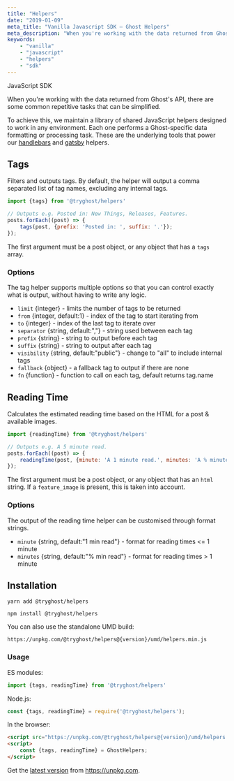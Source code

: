 ```yaml
---
title: "Helpers"
date: "2019-01-09"
meta_title: "Vanilla Javascript SDK – Ghost Helpers"
meta_description: "When you're working with the data returned from Ghost's API, there are some common repetitive tasks that can be simplified. Read more about Ghost Helpers 👉"
keywords:
    - "vanilla"
    - "javascript"
    - "helpers"
    - "sdk"
---
```


JavaScript SDK

When you're working with the data returned from Ghost's API, there are some common repetitive tasks that can be simplified.

To achieve this, we maintain a library of shared JavaScript helpers designed to work in any environment. Each one performs a Ghost-specific data formatting or processing task. These are the underlying tools that power our [handlebars](/api/handlebars-themes/) and [gatsby](/api/gatsby/#custom-helpers) helpers.

## Tags

Filters and outputs tags. By default, the helper will output a comma separated list of tag names, excluding any internal tags.

```javascript
import {tags} from '@tryghost/helpers'

// Outputs e.g. Posted in: New Things, Releases, Features.
posts.forEach((post) => {
    tags(post, {prefix: 'Posted in: ', suffix: '.'});
});
```

The first argument must be a post object, or any object that has a `tags` array.

### Options

The tag helper supports multiple options so that you can control exactly what is output, without having to write any logic.

 * `limit` {integer} - limits the number of tags to be returned
 * `from` {integer, default:1} - index of the tag to start iterating from
 * `to` {integer} - index of the last tag to iterate over
 * `separator` {string, default:","} - string used between each tag
 * `prefix` {string} - string to output before each tag
 * `suffix` {string} - string to output after each tag
 * `visibility` {string, default:"public"} - change to "all" to include internal tags
 * `fallback` {object} - a fallback tag to output if there are none
 * `fn` {function} - function to call on each tag, default returns tag.name

## Reading Time

Calculates the estimated reading time based on the HTML for a post & available images.

```javascript
import {readingTime} from '@tryghost/helpers'

// Outputs e.g. A 5 minute read.
posts.forEach((post) => {
    readingTime(post, {minute: 'A 1 minute read.', minutes: 'A % minute read.'});
});
```

The first argument must be a post object, or any object that has an `html` string. If a `feature_image` is present, this is taken into account.

### Options

The output of the reading time helper can be customised through format strings.

* `minute` {string, default:"1 min read"} - format for reading times <= 1 minute
* `minutes` {string, default:"% min read"} - format for reading times > 1 minute


## Installation

`yarn add @tryghost/helpers`

`npm install @tryghost/helpers`

You can also use the standalone UMD build:

`https://unpkg.com/@tryghost/helpers@{version}/umd/helpers.min.js`

### Usage

ES modules:

```javascript
import {tags, readingTime} from '@tryghost/helpers'
```

Node.js:

```javascript
const {tags, readingTime} = require('@tryghost/helpers');
```

In the browser:

```html
<script src="https://unpkg.com/@tryghost/helpers@{version}/umd/helpers.min.js"></script>
<script>
    const {tags, readingTime} = GhostHelpers;
</script>
```

Get the [latest version](https://unpkg.com/@tryghost/helpers) from https://unpkg.com.
